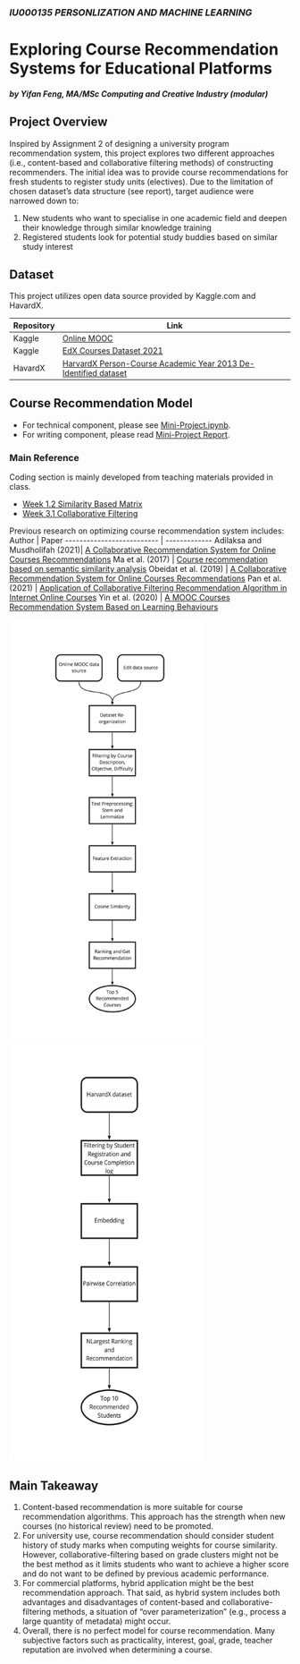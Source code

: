 ### <em>IU000135 PERSONLIZATION AND MACHINE LEARNING</em>
# Exploring Course Recommendation Systems for Educational Platforms
##### by Yifan Feng, MA/MSc Computing and Creative Industry (modular)

## Project Overview
Inspired by Assignment 2 of designing a university program recommendation system, this project explores two different approaches (i.e., content-based and collaborative filtering methods) of constructing recommenders. The initial idea was to provide course recommendations for fresh students to register study units (electives). Due to the limitation of chosen dataset’s data structure (see report), target audience were narrowed down to: 
1. New students who want to specialise in one academic field and deepen their knowledge through similar knowledge training 
2. Registered students look for potential study buddies based on similar study interest 
 
## Dataset
This project utilizes open data source provided by Kaggle.com and HavardX. 

Repository  | Link 
------------| -------------
Kaggle      | [Online MOOC](https://www.kaggle.com/datasets/ayushbatra/online-mooc)
Kaggle      | [EdX Courses Dataset 2021](https://www.kaggle.com/datasets/khusheekapoor/edx-courses-dataset-2021)
HavardX     | [HarvardX Person-Course Academic Year 2013 De-Identified dataset](https://dataverse.harvard.edu/dataset.xhtml?persistentId=doi:10.7910/DVN/26147)

## Course Recommendation Model
* For technical component, please see [Mini-Project.ipynb](https://git.arts.ac.uk/21036265/Personalization_miniproject/blob/main/project_YifanFENG.ipynb).
* For writing component, please read [Mini-Project Report](https://git.arts.ac.uk/21036265/Personalization_miniproject/blob/main/mini_project/miniproject_report.pdf). 

### Main Reference
Coding section is mainly developed from teaching materials provided in class. 
* [Week 1.2 Similarity Based Matrix](https://git.arts.ac.uk/lmccallum/personalisation-21-22/blob/master/Week%201.2%20-%20Similarity%20Based%20Filtering%20.ipynb)
* [Week 3.1 Collaborative Filtering](https://git.arts.ac.uk/lmccallum/personalisation-21-22/blob/master/Week%203.1%20Collaborative%20Filtering.ipynb)

Previous research on optimizing course recommendation system includes: 
Author                      | Paper 
--------------------------  | -------------
Adilaksa and Musdholifah (2021)| [A Collaborative Recommendation System for Online Courses Recommendations](https://ieeexplore.ieee.org/abstract/document/8876926)
Ma et al. (2017)             | [Course recommendation based on semantic similarity analysis](https://ieeexplore.ieee.org/document/8088011)
Obeidat et al. (2019)       | [A Collaborative Recommendation System for Online Courses Recommendations](https://ieeexplore.ieee.org/abstract/document/8876926)
Pan et al. (2021)           | [Application of Collaborative Filtering Recommendation Algorithm in Internet Online Courses](https://dl.acm.org/doi/10.1145/3469968.3469992)
Yin et al. (2020)           | [A MOOC Courses Recommendation System Based on Learning Behaviours](https://dl.acm.org/doi/10.1145/3393527.3393550)

<img src="https://github.com/Yifan-FENG/personalization-ual/blob/main/mini_project/model/model1.jpg" height="750" width="350"> <img src="https://github.com/Yifan-FENG/personalization-ual/blob/main/mini_project/model/model2.jpg" height="750" width="350">


## Main Takeaway
1. Content-based recommendation is more suitable for course recommendation algorithms. This approach has the strength when new courses (no historical review) need to be promoted. 
2. For university use, course recommendation should consider student history of study marks when computing weights for course similarity. However, collaborative-filtering based on grade clusters might not be the best method as it limits students who want to achieve a higher score and do not want to be defined by previous academic performance. 
3. For commercial platforms, hybrid application might be the best recommendation approach. That said, as hybrid system includes both advantages and disadvantages of content-based and collaborative-filtering methods, a situation of “over parameterization” (e.g., process a large quantity of metadata) might occur.  
4. Overall, there is no perfect model for course recommendation. Many subjective factors such as practicality, interest, goal, grade, teacher reputation are involved when determining a course. 
